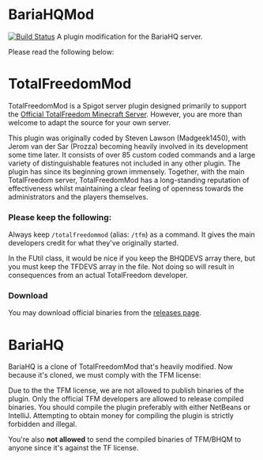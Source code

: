 # BariaHQMod #
[![Build Status](https://travis-ci.org/BariaHQ/BariaHQMod.svg?branch=master)](https://travis-ci.org/BariaHQ/BariaHQMod)
A plugin modification for the BariaHQ server.

Please read the following below:
# TotalFreedomMod #

TotalFreedomMod is a Spigot server plugin designed primarily to support the [Official TotalFreedom Minecraft Server](http://totalfreedom.me/). However, you are more than welcome to adapt the source for your own server.

This plugin was originally coded by Steven Lawson (Madgeek1450), with Jerom van der Sar (Prozza) becoming heavily involved in its development some time later. It consists of over 85 custom coded commands and a large variety of distinguishable features not included in any other plugin. The plugin has since its beginning grown immensely. Together, with the main TotalFreedom server, TotalFreedomMod has a long-standing reputation of effectiveness whilst maintaining a clear feeling of openness towards the administrators and the players themselves.

### Please keep the following: ###

Always keep `/totalfreedommod` (alias: `/tfm`) as a command. It gives the main developers credit for what they've originally started.

In the FUtil class, it would be nice if you keep the BHQDEVS array there, but you must keep the TFDEVS array in the file. Not doing so will result in consequences from an actual TotalFreedom developer. 

### Download ###
You may download official binaries from the [releases page](https://github.com/TotalFreedom/TotalFreedomMod/releases).

# BariaHQ #
BariaHQ is a clone of TotalFreedomMod that's heavily modified. Now because it's cloned, we must comply with the TFM license:

Due to the the TFM license, we are not allowed to publish binaries of the plugin. Only the official TFM developers are allowed to release compiled binaries. You should compile the plugin preferably with either NetBeans or IntelliJ. Attempting to obtain money for compiling the plugin is strictly forbidden and illegal.

You're also **not allowed** to send the compiled binaries of TFM/BHQM to anyone since it's against the TF license.
